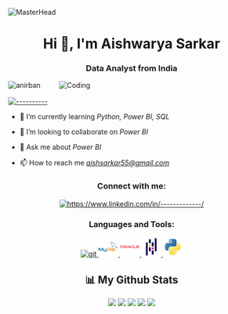 ![MasterHead](https://user-images.githubusercontent.com/74038190/241765440-80728820-e06b-4f96-9c9e-9df46f0cc0a5.gif)
<h1 align="center">Hi 👋, I'm Aishwarya Sarkar</h1>
<h3 align="center">Data Analyst from India</h3>

<img align="right" alt="Coding" width="400" src="https://www.chawtechsolutions.com/wp-content/uploads/2019/03/developer-dribbble.gif">
<p align="left"> <img src="https://komarev.com/ghpvc/?username=AishwaryaSarkar123&label=Profile%20views&color=0e75b6&style=flat" alt="anirban" /> </p>

<p align="left"> <a href="https://www.linkedin.com/in/aishwarya-sarkar-544266152" target="_blank"><img align="center" src="https://img.icons8.com/color/2x/linkedin-circled.png" alt="----------" height="40" width="40" /></a> </p>


- 🌱 I’m currently learning *Python, Power BI, SQL*

- 👯 I’m looking to collaborate on *Power BI*

- 💬 Ask me about *Power BI*

- 📫 How to reach me *aishsarkar55@gmail.com*

<h3 align="center">Connect with me:</h3>
<p align="center">
<a href="https://www.linkedin.com/in/aishwarya-sarkar-544266152" target="blank"><img align="center" src="https://img.icons8.com/color/2x/linkedin-circled.png" alt="https://www.linkedin.com/in/-------------/" height="40" width="40" /></a>



 </p>

<h3 align="center">Languages and Tools:</h3>
<p align="center"> <a href="https://git-scm.com/" target="_blank" rel="noreferrer"> <img src="https://www.vectorlogo.zone/logos/git-scm/git-scm-icon.svg" alt="git" width="40" height="40"/> </a> <a href="https://www.mysql.com/" target="_blank" rel="noreferrer"> <img src="https://raw.githubusercontent.com/devicons/devicon/master/icons/mysql/mysql-original-wordmark.svg" alt="mysql" width="40" height="40"/> </a> <a href="https://www.oracle.com/" target="_blank" rel="noreferrer"> <img src="https://raw.githubusercontent.com/devicons/devicon/master/icons/oracle/oracle-original.svg" alt="oracle" width="40" height="40"/> </a> <a href="https://pandas.pydata.org/" target="_blank" rel="noreferrer"> <img src="https://raw.githubusercontent.com/devicons/devicon/2ae2a900d2f041da66e950e4d48052658d850630/icons/pandas/pandas-original.svg" alt="pandas" width="40" height="40"/> </a> <a href="https://www.python.org" target="_blank" rel="noreferrer"> <img src="https://raw.githubusercontent.com/devicons/devicon/master/icons/python/python-original.svg" alt="python" width="40" height="40"/> </a> </p>
<h2 align="center">📊 My Github Stats</h2>
<p align="center">
<img src="http://github-profile-summary-cards.vercel.app/api/cards/profile-details?username=AishwaryaSarkar123&theme=solarized_dark">
<img src="http://github-profile-summary-cards.vercel.app/api/cards/repos-per-language?username=AishwaryaSarkar123&theme=solarized_dark">
<img src="http://github-profile-summary-cards.vercel.app/api/cards/most-commit-language?username=AishwaryaSarkar123&theme=solarized_dark">
<img src="http://github-profile-summary-cards.vercel.app/api/cards/stats?username=AishwaryaSarkar123&theme=solarized_dark">
<img src="http://github-profile-summary-cards.vercel.app/api/cards/productive-time?username=AishwaryaSarkar123&theme=solarized_dark&utcOffset=8">
	
</p>
